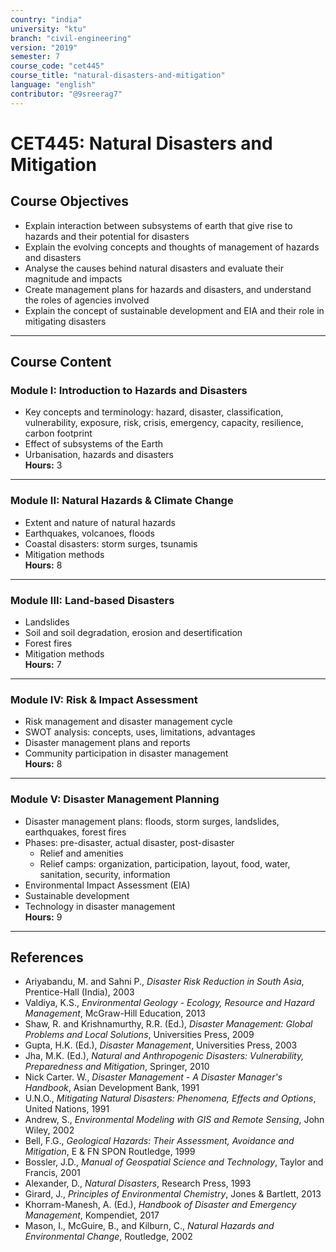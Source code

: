 ```yaml
---
country: "india"
university: "ktu"
branch: "civil-engineering"
version: "2019"
semester: 7
course_code: "cet445"
course_title: "natural-disasters-and-mitigation"
language: "english"
contributor: "@9sreerag7"
---
```


# CET445: Natural Disasters and Mitigation

## Course Objectives

- Explain interaction between subsystems of earth that give rise to hazards and their potential for disasters  
- Explain the evolving concepts and thoughts of management of hazards and disasters  
- Analyse the causes behind natural disasters and evaluate their magnitude and impacts  
- Create management plans for hazards and disasters, and understand the roles of agencies involved  
- Explain the concept of sustainable development and EIA and their role in mitigating disasters  

---

## Course Content

### Module I: Introduction to Hazards and Disasters

- Key concepts and terminology: hazard, disaster, classification, vulnerability, exposure, risk, crisis, emergency, capacity, resilience, carbon footprint  
- Effect of subsystems of the Earth  
- Urbanisation, hazards and disasters  
**Hours:** 3  

---

### Module II: Natural Hazards & Climate Change

- Extent and nature of natural hazards  
- Earthquakes, volcanoes, floods  
- Coastal disasters: storm surges, tsunamis  
- Mitigation methods  
**Hours:** 8  

---

### Module III: Land-based Disasters

- Landslides  
- Soil and soil degradation, erosion and desertification  
- Forest fires  
- Mitigation methods  
**Hours:** 7  

---

### Module IV: Risk & Impact Assessment

- Risk management and disaster management cycle  
- SWOT analysis: concepts, uses, limitations, advantages  
- Disaster management plans and reports  
- Community participation in disaster management  
**Hours:** 8  

---

### Module V: Disaster Management Planning

- Disaster management plans: floods, storm surges, landslides, earthquakes, forest fires  
- Phases: pre-disaster, actual disaster, post-disaster  
  - Relief and amenities  
  - Relief camps: organization, participation, layout, food, water, sanitation, security, information  
- Environmental Impact Assessment (EIA)  
- Sustainable development  
- Technology in disaster management  
**Hours:** 9  

---

## References

- Ariyabandu, M. and Sahni P., *Disaster Risk Reduction in South Asia*, Prentice-Hall (India), 2003  
- Valdiya, K.S., *Environmental Geology - Ecology, Resource and Hazard Management*, McGraw-Hill Education, 2013  
- Shaw, R. and Krishnamurthy, R.R. (Ed.), *Disaster Management: Global Problems and Local Solutions*, Universities Press, 2009  
- Gupta, H.K. (Ed.), *Disaster Management*, Universities Press, 2003  
- Jha, M.K. (Ed.), *Natural and Anthropogenic Disasters: Vulnerability, Preparedness and Mitigation*, Springer, 2010  
- Nick Carter. W., *Disaster Management - A Disaster Manager's Handbook*, Asian Development Bank, 1991  
- U.N.O., *Mitigating Natural Disasters: Phenomena, Effects and Options*, United Nations, 1991  
- Andrew, S., *Environmental Modeling with GIS and Remote Sensing*, John Wiley, 2002  
- Bell, F.G., *Geological Hazards: Their Assessment, Avoidance and Mitigation*, E & FN SPON Routledge, 1999  
- Bossler, J.D., *Manual of Geospatial Science and Technology*, Taylor and Francis, 2001  
- Alexander, D., *Natural Disasters*, Research Press, 1993  
- Girard, J., *Principles of Environmental Chemistry*, Jones & Bartlett, 2013  
- Khorram-Manesh, A. (Ed.), *Handbook of Disaster and Emergency Management*, Kompendiet, 2017  
- Mason, I., McGuire, B., and Kilburn, C., *Natural Hazards and Environmental Change*, Routledge, 2002  
